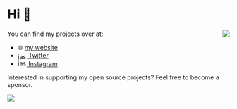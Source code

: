# Hi 👋

<img align="right" src="https://github-readme-stats.vercel.app/api?username=javl&theme=default&custom_title=javl%27s%20Github%20Stats&show_icons=true&count_private=true" />

You can find my projects over at:

* 🌐 [my website](https://jaspervanloenen.com)
* <a href="https://twitter.com/jaspervanloenen" target="blank"><img align="center" src="https://raw.githubusercontent.com/rahuldkjain/github-profile-readme-generator/master/src/images/icons/Social/twitter.svg" alt="jaspervanloenen" height="15" width="20" /> Twitter</a>
* <a href="https://instagram.com/jaspervanloenen.com" target="_blank"><img src="https://raw.githubusercontent.com/rahuldkjain/github-profile-readme-generator/master/src/images/icons/Social/instagram.svg" alt="jaspervanloenen" height="15" width="20"/> Instagram</a>

Interested in supporting my open source projects? Feel free to become a sponsor.

[![](https://img.shields.io/static/v1?label=Sponsor&message=%E2%9D%A4&logo=GitHub&color=%23fe8e86)](https://github.com/sponsors/javl)
